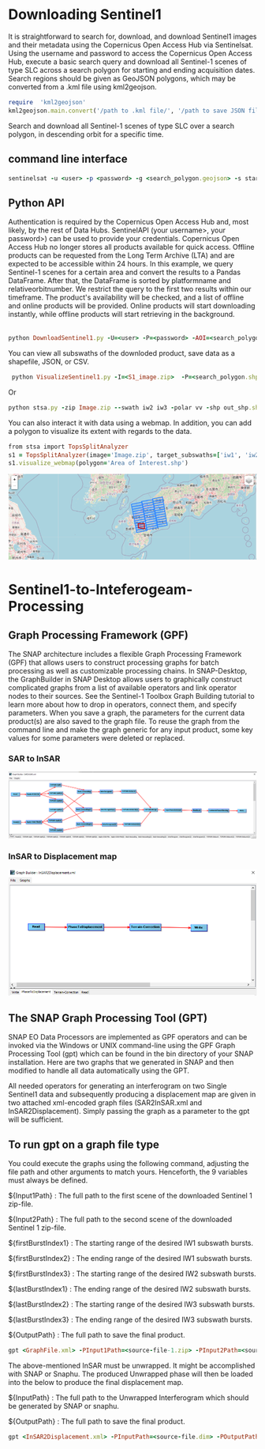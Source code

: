 # Downloading Sentinel1 

It is straightforward to search for, download, and download Sentinel1 images and their metadata using the Copernicus Open Access Hub via Sentinelsat.
Using the username and password to access the Copernicus Open Access Hub, execute a basic search query and download all Sentinel-1 scenes of type SLC across a search polygon for starting and ending acquisition dates. Search regions should be given as GeoJSON polygons, which may be converted from a .kml file using kml2geojson.

```ruby
require  'kml2geojson'
kml2geojson.main.convert('/path to .kml file/', '/path to save JSON file/Study Area/')
```

Search and download all Sentinel-1 scenes of type SLC over a search polygon, in descending orbit for a specific time.
## command line interface 

```ruby
sentinelsat -u <user> -p <password> -g <search_polygon.geojson> -s startingDate -e EndingDate -producttype <SLC> -q "orbitdirection=Descending" -url "https://scihub.copernicus.eu/dhus"

```
## Python API
Authentication is required by the Copernicus Open Access Hub and, most likely, by the rest of Data Hubs. SentinelAPI (your username>, your password>) can be used to provide your credentials.
Copernicus Open Access Hub no longer stores all products available for quick access. Offline products can be requested from the Long Term Archive (LTA) and are expected to be accessible within 24 hours.
In this example, we query Sentinel-1 scenes for a certain area and convert the results to a Pandas DataFrame. After that, the DataFrame is sorted by platformname and relativeorbitnumber. We restrict the query to the first two results within our timeframe. The product's availability will be checked, and a list of offline and online products will be provided. Online products will start downloading instantly, while offline products will start retrieving in the background.

  
```ruby

python DownloadSentinel1.py -U=<user> -P=<password> -AOI=<search_polygon.geojson> -SD=startingDate -ED=EndingDate

```

You can view all subswaths of the downloded product, save data as a shapefile, JSON, or CSV.

```ruby
 python VisualizeSentinel1.py -I=<S1_image.zip>  -P=<search_polygon.shp>
```
Or

```ruby
python stsa.py -zip Image.zip --swath iw2 iw3 -polar vv -shp out_shp.shp -csv out_csv.csv -json out_json.jso
```
You can also interact it with data using a webmap. In addition, you can add a polygon to visualize its extent with regards to the data.

```ruby
from stsa import TopsSplitAnalyzer
s1 = TopsSplitAnalyzer(image='Image.zip', target_subswaths=['iw1', 'iw2', 'iw3'], polarization='vv')
s1.visualize_webmap(polygon='Area of Interest.shp')
```

![Image of Webmap](https://github.com/ShararAk/Sentinel1-to-Inteferogeam-Preprocessing/blob/main/Capture.PNG)

# Sentinel1-to-Inteferogeam-Processing

## Graph Processing Framework (GPF)
The SNAP architecture includes a flexible Graph Processing Framework (GPF) that allows users to construct processing graphs for batch processing as well as customizable processing chains. In SNAP-Desktop, the GraphBuilder in SNAP Desktop allows users to graphically construct complicated graphs from a list of available operators and link operator nodes to their sources. See the Sentinel-1 Toolbox Graph Building tutorial to learn more about how to drop in operators, connect them, and specify parameters. When you save a graph, the parameters for the current data product(s) are also saved to the graph file. To reuse the graph from the command line and make the graph generic for any input product, some key values for some parameters were deleted or replaced.

### SAR to InSAR
![Image of First Graph](https://github.com/ShararAk/Sentinel1-to-Inteferogeam-Preprocessing/blob/main/SAR2InSAR.PNG)

### InSAR to Displacement map

![Image of Second Graph](https://github.com/ShararAk/Sentinel1-to-Inteferogeam-Preprocessing/blob/main/InSAR2Displacement.PNG)


## The SNAP Graph Processing Tool (GPT)
SNAP EO Data Processors are implemented as GPF operators and can be invoked via the Windows or UNIX command-line using the GPF Graph Processing Tool (gpt) which can be found in the bin directory of your SNAP installation. Here are two graphs that we generated in SNAP and then modified to handle all data automatically using the GPT.

All needed operators for generating an interferogram on two Single Sentinel1 data and subsequently producing a displacement map are given in two attached xml-encoded graph files (SAR2InSAR.xml and  InSAR2Displacement). Simply passing the graph as a parameter to the gpt will be sufficient.

## To run gpt on a graph file type
You could execute the graphs using the following command, adjusting the file path and other arguments to match yours. Henceforth, the 9 variables must always be defined.

${Input1Path} : The full path to the first scene of the downloaded Sentinel 1 zip-file.

${Input2Path} : The full path to the second scene of the downloaded Sentinel 1 zip-file.

${firstBurstIndex1} : The starting range of the desired IW1 subswath bursts.

${firstBurstIndex2} : The ending range of the desired IW1 subswath bursts.

${firstBurstIndex3} : The starting range of the desired IW2 subswath bursts.

${lastBurstIndex1} : The ending range of the desired IW2 subswath bursts.

${lastBurstIndex2} : The starting range of the desired IW3 subswath bursts.

${lastBurstIndex3} : The ending range of the desired IW3 subswath bursts.

${OutputPath} : The full path to save the final product.


```ruby
gpt <GraphFile.xml> -PInput1Path=<source-file-1.zip> -PInput2Path=<source-file-2.zip> -PfirstBurstIndex1=1 -PlastBurstIndex1=2 -PfirstBurstIndex2=1 -PlastBurstIndex2=2 -PfirstBurstIndex3=1 -PlastBurstIndex3=2 -POutputPath=<output-Path>
```

The above-mentioned InSAR must be unwrapped. It might be accomplished with SNAP or Snaphu. The produced Unwrapped phase will then be loaded into the below to produce the final displacement map.

${InputPath} : The full path to the Unwrapped Interferogram which should be generated by SNAP or snaphu.

${OutputPath} : The full path to save the final product.

```ruby
gpt <InSAR2Displacement.xml> -PInputPath=<source-file.dim> -POutputPath=<output-Path>
```
